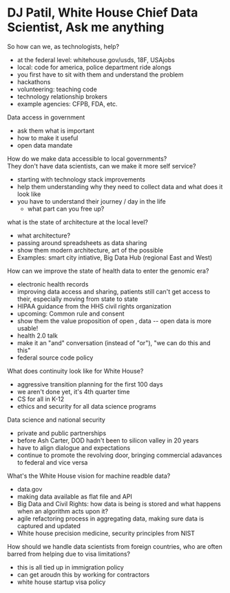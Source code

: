 # DJ Patil, White House Chief Data Scientist, Ask me anything

So how can we, as technologists, help?
- at the federal level: whitehouse.gov/usds, 18F, USAjobs
- local: code for america, police department ride alongs
- you first have to sit with them and understand the problem
- hackathons
- volunteering: teaching code
- technology relationship brokers
- example agencies: CFPB, FDA, etc.

Data access in government
- ask them what is important
- how to make it useful
- open data mandate

How do we make data accessible to local governments?  
They don't have data scientists, can we make it more self service?
- starting with technology stack improvements
- help them understanding why they need to collect data and what does it look like
- you have to understand their journey / day in the life
    - what part can you free up?

what is the state of architecture at the local level?
- what architecture?
- passing around spreadsheets as data sharing
- show them modern architecture, art of the possible
- Examples: smart city intiative, Big Data Hub (regional East and West)

How can we improve the state of health data to enter the genomic era?
- electronic health records
- improving data access and sharing, patients still can't get access to their, especially moving from state to state
- HIPAA guidance from the HHS civil rights organization
- upcoming: Common rule and consent
- show them the value proposition of open , data -- open data is more usable!
- health 2.0 talk
- make it an "and" conversation (instead of "or"), "we can do this and this"
- federal source code policy

What does continuity look like for White House?
- aggressive transition planning for the first 100 days
- we aren't done yet, it's 4th quarter time
- CS for all in K-12
- ethics and security for all data science programs

Data science and national security
- private and public partnerships
- before Ash Carter, DOD hadn't been to silicon valley in 20 years
- have to align dialogue and expectations
- continue to promote the revolving door, bringing commercial adavances to federal and vice versa

What's the White House vision for machine readble data?
- data.gov
- making data available as flat file and API
- Big Data and Civil Rights: how data is being is stored and what happens when an algorithm acts upon it?
- agile refactoring process in aggregating data, making sure data is captured and updated
- White house precision medicine, security principles from NIST

How should we handle data scientists from foreign countries, who are often barred from helping due to visa limitations?
- this is all tied up in immigration policy
- can get aroudn this by working for contractors
- white house startup visa policy
